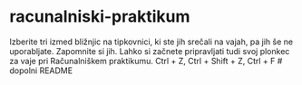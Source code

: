 # racunalniski-praktikum
Izberite tri izmed bližnjic na tipkovnici, ki ste jih srečali na vajah, pa jih še ne uporabljate. Zapomnite si jih. Lahko si začnete pripravljati tudi svoj plonkec za vaje pri Računalniškem praktikumu. Ctrl + Z, Ctrl + Shift + Z, Ctrl + F # dopolni README 
